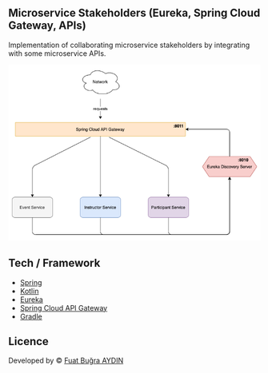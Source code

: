 ## Microservice Stakeholders (Eureka, Spring Cloud Gateway, APIs)

Implementation of collaborating microservice stakeholders by integrating with some microservice APIs.

![Microservice StakeHolders](microservice-stakeholders.png?raw=true)

## Tech / Framework
- [Spring](https://spring.io/)
- [Kotlin](https://kotlinlang.org/)
- [Eureka](https://github.com/Netflix/eureka)
- [Spring Cloud API Gateway](https://github.com/spring-cloud/spring-cloud-gateway)
- [Gradle](https://gradle.org/)

## Licence
Developed by © [Fuat Buğra AYDIN](https://www.linkedin.com/in/fuatbugraaydin/)
